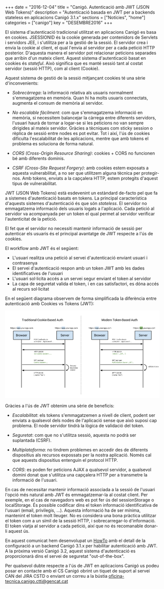+++
date        = "2016-12-04"
title       = "Canigó. Autenticació amb JWT (JSON Web Tokens)"
description = "Autenticació basada en JWT per a backends stateless en aplicacions Canigó 3.1.x"
sections    = ["Notícies", "home"]
categories  = ["canigo"]
key         = "DESEMBRE2016"
+++

El sistema d'autenticació tradicional utilitzat en aplicacions Canigó es basa en cookies. JSESSIONID és la cookie generada per contenidors de Servlets i servidors JEE, i s'utilitza per a la gestió de la sessió. El servidor crea i envia la cookie al client, el qual l'envia al servidor per a cada petició HTTP posterior. D'aquesta manera el servidor pot relacionar peticions separades que arribin d'un mateix client. Aquest sistema d'autenticació basat en cookies és *stateful*. Això significa que es manté sessió tant al costat servidor (sessió HTTP), com al client (Cookie).

Aquest sistema de gestió de la sessió mitjançant cookies té una sèrie d'inconvenients:

* _Sobrecàrrega_: la informació relativa als usuaris normalment s'emmagatzema en memòria. Quan hi ha molts usuaris connectats, augmenta el consum de memòria al servidor.

* _No escalable fàcilment_: com que s'emmagatzema informació en memòria, si necessitem balancejar la càrrega entre diferents servidors, l'usuari haurà de tornar a logar-se si les peticions no van sempre dirigides al mateix servidor. Gràcies a tècniques com sticky session o rèplica de sessió entre nodes es pot evitar. Tot i així, l'ús de cookies dificulta l'escalabilitat de les aplicacions, mentre que amb tokens el problema es soluciona de forma natural.

* _CORS (Cross-Origin Resource Sharing)_: cookies + CORS no funcionen bé amb diferents dominis. 

* _CSRF (Cross-Site Request Forgery)_: amb cookies estem exposats a aquesta vulnerabilitat, a no ser que utilitzem alguna tècnica per protegir-nos. Amb tokens, enviats a la capçalera HTTP, estem protegits d'aquest tipus de vulnerabilitat.

JWT (JSON Web Tokens) està esdevenint un estàndard de-facto pel que fa a sistemes d'autenticació basats en tokens. La principal característica d'aquests sistemes d'autenticació és que són *stateless*. El servidor no emmagatzema informació dels usuaris logats a l'aplicació. Cada petició al servidor va acompanyada per un token el qual permet al servidor verificar l'autenticitat de la petició.

El fet que el servidor no necessiti mantenir informació de sessió per autenticar els usuaris és el principal avantatge de JWT respecte a l'ús de cookies.

El workflow amb JWT és el següent:

- L'usuari realitza una petició al servei d'autenticació enviant usuari i contrasenya
- El servei d'autenticació respon amb un token JWT amb les dades identificatives de l'usuari
- L'usuari sol·licita accés a un servei segur enviant el token al servidor
- La capa de seguretat valida el token, i en cas satisfactori, es dóna accés al recurs sol·licitat

En el següent diagrama observem de forma simplificada la diferència entre autenticació amb Cookies vs Tokens (JWT):

![Cookies vs JWT](/related/cs/2016/12/cookie-token-auth.png)

Gràcies a l'ús de JWT obtenim una sèrie de beneficis:

* _Escalabilitat_: els tokens s'emmagatzemen a nivell de client, podent ser enviats a qualsevol dels nodes de l'aplicació sense que això suposi cap problema. El node servidor tindrà la lògica de validació del token.

* _Seguretat_: com que no s'utilitza sessió, aquesta no podrà ser suplantada (CSRF).

* _Multiplataforma_: no tindrem problemes en accedir des de diferents dispositius als recursos expossats per la nostra aplicació. Només cal que aquests dispositius entenguin el protocol HTTP.

* _CORS_: es poden fer peticions AJAX a qualsevol servidor, a qualsevol domini donat que s'utilitza una capçalera HTTP per a transmetre la informació de l'usuari.

En cas de necessitar mantenir informació associada a la sessió de l'usuari l'opció més natural amb JWT és emmagatzemar-la al costat client. Per exemple, en el cas de navegadors web es pot fer ús del sessionStorage o localStorage. És possible codificar dins el token informació identificativa de l'usuari (email, privilegis, ...). Aquesta informació ha de ser mínima, mantenint el token molt lleuger. No es considera una bona pràctica utilitzar el token com a un símil de la sessió HTTP, i sobrecarregar-lo d'informació. El token viatja al servidor a cada petició, així que no és recomanable donar-li aquest ús.

En aquest comunicat hem desenvolupat un [HowTo](howtos/2016-11-Howto-Canigo-JWT/) amb el detall de la configuració a un backend Canigó 3.1.x per habilitar autenticació amb JWT. A la pròxima versió Canigó 3.2, aquest sistema d'autenticació es proporcionarà dins el servei de seguretat "out-of-the-box".

Per qualsevol dubte respecte a l'ús de JWT en aplicacions Canigó us podeu posar en contacte amb el CS Canigó obrint un tiquet de suport al servei CAN del JIRA CSTD o enviant un correu a la bústia [oficina-tecnica.canigo.ctti@gencat.cat](mailto:oficina-tecnica.canigo.ctti@gencat.cat)
